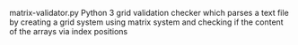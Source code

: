 matrix-validator.py
Python 3 grid validation checker which parses a text file by creating a grid system using matrix system and checking if the content of the arrays via index positions
